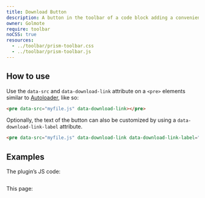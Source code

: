 ```yaml
---
title: Download Button
description: A button in the toolbar of a code block adding a convenient way to download a code file.
owner: Golmote
require: toolbar
noCSS: true
resources:
  - ../toolbar/prism-toolbar.css
  - ../toolbar/prism-toolbar.js
---
```


<section class="language-markup">

# How to use

Use the `data-src` and `data-download-link` attribute on a `<pre>` elements similar to [Autoloader](/autoloader), like so:

```html
<pre data-src="myfile.js" data-download-link></pre>
```

Optionally, the text of the button can also be customized by using a `data-download-link-label` attribute.

```html
<pre data-src="myfile.js" data-download-link data-download-link-label="Download this file"></pre>
```

</section>

<section>

# Examples

The plugin’s JS code:
<pre data-src="/download-button/prism-download-button.js" data-download-link data-download-link-label="Download the code!"></pre>

This page:
<pre data-src="/download-button/index.html" data-download-link></pre>
</section>
